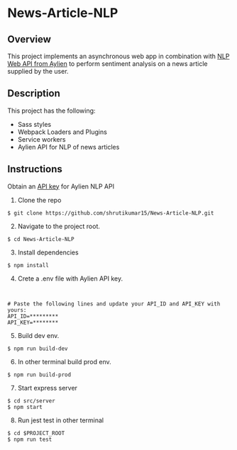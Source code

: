 # News-Article-NLP

## Overview

This project implements an asynchronous web app in combination with [NLP Web API from Aylien](https://aylien.com/) to perform sentiment analysis on a news article supplied by the user.

## Description

This project has the following:
- Sass styles
- Webpack Loaders and Plugins
- Service workers
- Aylien API for NLP of news articles

## Instructions
Obtain an [API key](https://developer.aylien.com/signup) for Aylien NLP API
1. Clone the repo

```
$ git clone https://github.com/shrutikumar15/News-Article-NLP.git
```

2. Navigate to the project root.
```
$ cd News-Article-NLP
```

3. Install dependencies
```
$ npm install
```

4. Crete a .env file with Aylien API key.
```


# Paste the following lines and update your API_ID and API_KEY with yours:
API_ID=*********
API_KEY=********
```

5. Build dev env.
```
$ npm run build-dev
```

6. In other terminal build prod env.
```
$ npm run build-prod
```

7. Start express server
```
$ cd src/server
$ npm start
```

8. Run jest test in other terminal
```
$ cd $PROJECT_ROOT
$ npm run test
```

